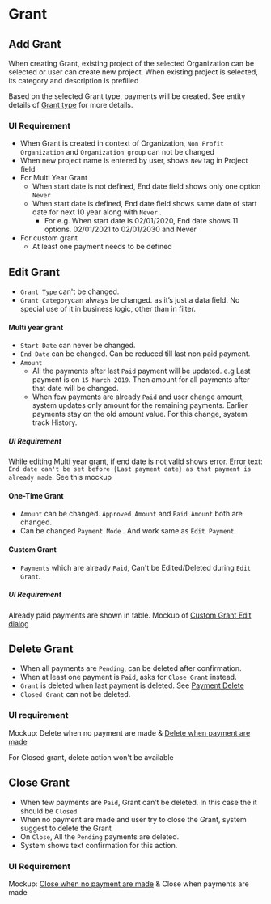 # Grant

## Add Grant

When creating Grant, existing project of the selected Organization can be selected or user can create new project.  When existing project is selected, its  category and description is prefilled 

Based on the selected Grant type, payments will be created. See entity details of [Grant type](./overview#grant-type) for more details.

### UI Requirement

- When Grant is created in context of Organization, `Non Profit Organization` and `Organization group` can not be changed
- When new project name is entered by user, shows `New` tag in Project field
- For Multi Year Grant
  - When start date is not defined, End date field shows only one option `Never`
  - When start date is defined, End date field shows same date of start date for next 10 year along with `Never` .
    - For e.g. When start date is 02/01/2020, End date shows 11 options. 02/01/2021 to 02/01/2030 and Never
- For custom grant
  - At least one payment needs to be defined

## Edit Grant

- `Grant Type` can't be changed.
- `Grant Category`can always be changed. as it’s just a data field. No special use of it in business logic, other than in filter.

#### Multi year grant

- `Start Date` can never be changed.
- `End Date` can be changed. Can be reduced till last non paid payment.
- `Amount` 
  - All the payments after last `Paid` payment will be updated. e.g Last payment is on `15 March 2019`. Then amount for all payments after that date will be changed.
  - When few payments are already `Paid` and user change amount, system updates only amount for the remaining payments. Earlier payments stay on the old amount value. For this change, system track History. 

##### UI Requirement

While editing Multi year grant, if end date is not valid shows error. Error text: `End date can't be set before {Last payment date} as that payment is already made`.  See this mockup

#### One-Time Grant

- `Amount` can be changed. `Approved Amount` and `Paid Amount` both are changed.
- Can be changed `Payment Mode` . And work same as `Edit Payment`.

#### Custom Grant

- `Payments` which are already `Paid`, Can't  be Edited/Deleted during `Edit Grant`.

##### UI Requirement

Already paid payments are shown in table. Mockup of [Custom Grant Edit dialog](https://drive.google.com/file/d/1lRF-IfEtUbe5SAOmWW7528-uLJPyEygU/view)

## Delete Grant

- When all payments are `Pending`, can be deleted after confirmation.
- When at least one payment is `Paid`, asks for `Close Grant` instead.
- `Grant` is deleted when last payment is deleted. See [Payment Delete](#payment-delete)
- `Closed Grant` can not be deleted.

### UI requirement

Mockup: Delete when no payment are made & [Delete when payment are made](https://drive.google.com/file/d/1btt-GibDZb2-EHQTFCQaYaPk47mAMGC-/view)

For Closed grant, delete action won't be available

## Close Grant

- When few payments are `Paid`, Grant can’t be deleted. In this case the it should be `Closed` 
- When no payment are made and user try to close the Grant, system suggest to delete the Grant
- On `Close`, All the `Pending` payments are deleted.
- System shows text confirmation for this action.

### UI Requirement

Mockup: [Close when no payment are made](https://drive.google.com/file/d/1mVSewNUmUTZ-VEPK5l7o6-N0f6wIUi8_/view) & Close when payments are made
